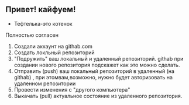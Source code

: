 ## Привет! кайфуем!

* Тефтелька-это котенок

Полностью согласен

1. Создали аккаунт на githab.com
2. Создать локльный репозиторий
3. "Подружить" ваш локальный и удаленный репозиторий. githab при создании нового репозитория подскажет как это можно  сделать.
4. Отправить (push)  ваш локальный репозиторий в удаленный (на githab) , при этомвам,возможно, нужно будет авторизовать на удаленном репозитории
5. Провести изменения с "другого компьютера"
6. Выкачать (pull) актуальное состояние из удаленного репозитория.
